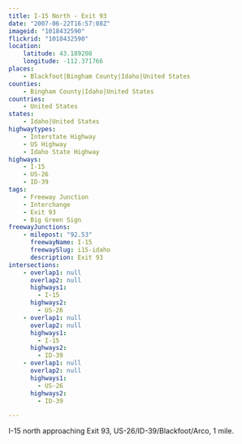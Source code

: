 ```yaml
---
title: I-15 North - Exit 93
date: "2007-06-22T16:57:08Z"
imageid: "1018432590"
flickrid: "1018432590"
location:
    latitude: 43.189208
    longitude: -112.371766
places:
    - Blackfoot|Bingham County|Idaho|United States
counties:
    - Bingham County|Idaho|United States
countries:
    - United States
states:
    - Idaho|United States
highwaytypes:
    - Interstate Highway
    - US Highway
    - Idaho State Highway
highways:
    - I-15
    - US-26
    - ID-39
tags:
    - Freeway Junction
    - Interchange
    - Exit 93
    - Big Green Sign
freewayJunctions:
    - milepost: "92.53"
      freewayName: I-15
      freewaySlug: i15-idaho
      description: Exit 93
intersections:
    - overlap1: null
      overlap2: null
      highways1:
        - I-15
      highways2:
        - US-26
    - overlap1: null
      overlap2: null
      highways1:
        - I-15
      highways2:
        - ID-39
    - overlap1: null
      overlap2: null
      highways1:
        - US-26
      highways2:
        - ID-39

---
```

I-15 north approaching Exit 93, US-26/ID-39/Blackfoot/Arco, 1 mile.